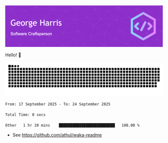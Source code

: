 ![img](./assets/github-header.png)

Hello! :wave:

<div align="center">
  <img  src="https://raw.githubusercontent.com/1999AZZAR/1999AZZAR/readme/resources/grid-snake.svg" alt="snake" />
</div>

<!--START_SECTION:waka-->

```txt
From: 17 September 2025 - To: 24 September 2025

Total Time: 0 secs

Other   1 hr 20 mins    █████████████████████████   100.00 %
```

<!--END_SECTION:waka-->

- See <https://github.com/athul/waka-readme>
